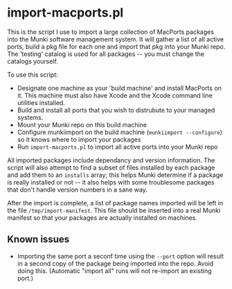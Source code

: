 import-macports.pl
========

This is the script I use to import a large collection of MacPorts packages into the Munki software management system. It will gather a list of all active ports, build a pkg file for each one and import that pkg into your Munki repo. The 'testing' catalog is used for all packages -- you must change the catalogs yourself.

To use this script:

 * Designate one machine as your 'build machine' and install MacPorts on it. This machine must also have Xcode and the Xcode command line utilities installed.
 * Build and install all ports that you wish to distrubute to your managed systems.
 * Mount your Munki repo on this build machine
 * Configure munkiimport on the build machine (`munkiimport --configure`) so it knows where to import your packages
 * Run `import-macports.pl` to import all active ports into your Munki repo

All imported packages include dependancy and version information. The script will also attempt to find a subset of files installed by each package and add them to an `installs` array; this helps Munki determine if a package is really installed or not -- it also helps with some troublesome packages that don't handle version numbers in a sane way.

After the import is complete, a list of package names imported will be left in the file `/tmp/import-manifest`. This file should be inserted into a real Munki manifest so that your packages are actually installed on machines.

## Known issues

 * Importing the same port a seconf time using the `--port` option will result in a second copy of the package being imported into the repo. Avoid doing this. (Automatic "import all" runs will not re-import an existing port.)

